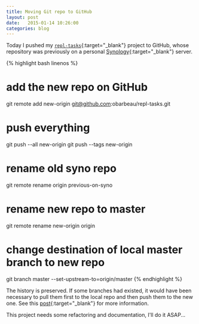 ```yaml
---
title: Moving Git repo to GitHub
layout: post
date:   2015-01-14 10:26:00
categories: blog
---
```


Today I pushed my [`repl-tasks`]{:target="_blank"} project to GitHub,
whose repository was previously on a personal [Synology]{:target="_blank"}
server.

{% highlight bash linenos %}
# add the new repo on GitHub
git remote add new-origin git@github.com:obarbeau/repl-tasks.git
# push everything
git push --all new-origin
git push --tags new-origin
# rename old syno repo
git remote rename origin previous-on-syno
# rename new repo to master
git remote rename new-origin origin
# change destination of local master branch to new repo
git branch master --set-upstream-to=origin/master
{% endhighlight %}

The history is preserved.
If some branches had existed,
it would have been necessary to pull them first to the local repo and then push
them to the new one.
See this [post]{:target="_blank"} for more information.

This project needs some refactoring and documentation, I'll do it ASAP...

[Synology]: https://www.synology.com/
[`repl-tasks`]: https://github.com/obarbeau/repl-tasks
[post]: http://www.smashingmagazine.com/2014/05/19/moving-git-repository-new-server/

